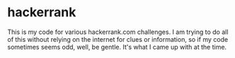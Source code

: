 # hackerrank

This is my code for various hackerrank.com challenges. I am trying to do all of this without relying on the internet for clues or information, so if my code sometimes seems odd, well, be gentle. It's what I came up with at the time.